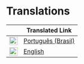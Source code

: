 # Translations

|                                                                                                                                                                                                                                                                             | Translated Link                                                       |
| --------------------------------------------------------------------------------------------------------------------------------------------------------------------------------------------------------------------------------------------------------------------------- | --------------------------------------------------------------------- |
| <img alt="Português (Brasil)" title="Português (Brasil)" src="https://www.countryflags.com/wp-content/uploads/brazil-flag-png-large.png" width="22">                                                                                                                           | [Português (Brasil)](README.pt_br.md)                                                         
| <img alt="English" title="English" src="https://www.countryflags.com/wp-content/uploads/united-states-of-america-flag-png-large.png" width="22">                                                                                                                           | [English](README.en.md)                                                         

